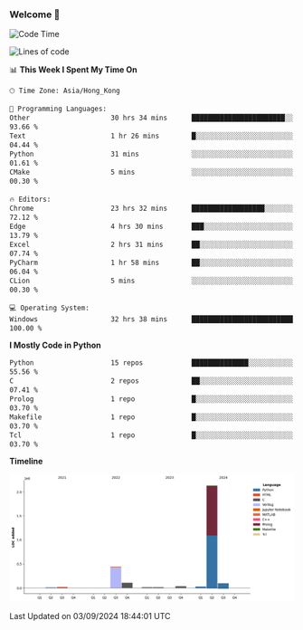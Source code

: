 ### Welcome 👋

<!--START_SECTION:waka-->
![Code Time](http://img.shields.io/badge/Code%20Time-635%20hrs%2050%20mins-blue)

![Lines of code](https://img.shields.io/badge/From%20Hello%20World%20I%27ve%20Written-2.9%20million%20lines%20of%20code-blue)

📊 **This Week I Spent My Time On** 

```text
🕑︎ Time Zone: Asia/Hong_Kong

💬 Programming Languages: 
Other                    30 hrs 34 mins      ███████████████████████░░   93.66 % 
Text                     1 hr 26 mins        █░░░░░░░░░░░░░░░░░░░░░░░░   04.44 % 
Python                   31 mins             ░░░░░░░░░░░░░░░░░░░░░░░░░   01.61 % 
CMake                    5 mins              ░░░░░░░░░░░░░░░░░░░░░░░░░   00.30 % 

🔥 Editors: 
Chrome                   23 hrs 32 mins      ██████████████████░░░░░░░   72.12 % 
Edge                     4 hrs 30 mins       ███░░░░░░░░░░░░░░░░░░░░░░   13.79 % 
Excel                    2 hrs 31 mins       ██░░░░░░░░░░░░░░░░░░░░░░░   07.74 % 
PyCharm                  1 hr 58 mins        ██░░░░░░░░░░░░░░░░░░░░░░░   06.04 % 
CLion                    5 mins              ░░░░░░░░░░░░░░░░░░░░░░░░░   00.30 % 

💻 Operating System: 
Windows                  32 hrs 38 mins      █████████████████████████   100.00 % 
```

**I Mostly Code in Python** 

```text
Python                   15 repos            ██████████████░░░░░░░░░░░   55.56 % 
C                        2 repos             ██░░░░░░░░░░░░░░░░░░░░░░░   07.41 % 
Prolog                   1 repo              █░░░░░░░░░░░░░░░░░░░░░░░░   03.70 % 
Makefile                 1 repo              █░░░░░░░░░░░░░░░░░░░░░░░░   03.70 % 
Tcl                      1 repo              █░░░░░░░░░░░░░░░░░░░░░░░░   03.70 % 
```



**Timeline**

![Lines of Code chart](https://raw.githubusercontent.com/xhj2501/xhj2501/main/assets/bar_graph.png)


 Last Updated on 03/09/2024 18:44:01 UTC
<!--END_SECTION:waka-->



